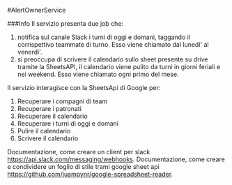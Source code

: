 #AlertOwnerService

###Info
Il servizio presenta due job che:
1. notifica sul canale Slack i turni di oggi e domani, taggando il corrispettivo teammate di turno. Esso viene chiamato dal lunedi' al venerdi'.
2. si preoccupa di scrivere il calendario sullo sheet presente su drive tramite la SheetsAPI, il calendario viene pulito da turni in giorni feriali e nei weekend. Esso viene chiamato ogni primo del mese.

Il servizio interagisce con la SheetsApi di Google per:
1. Recuperare i compagni di team
2. Recuperare i patronati
3. Recuperare il calendario
4. Recuperare i turni di oggi e domani
5. Pulire il calendario
6. Scrivere il calendario

Documentazione, come creare un client per slack https://api.slack.com/messaging/webhooks.
Documentazione, come creare e condividere un foglio di stile trami google sheet api https://github.com/juampynr/google-spreadsheet-reader.
